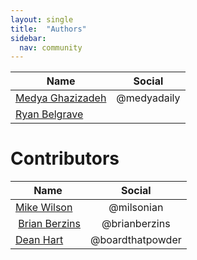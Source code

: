 ```yaml
---
layout: single
title:  "Authors"
sidebar:
  nav: community
---
```




| Name        | Social          
| ------------- |:-------------:|
| [Medya Ghazizadeh](//github.com/medyagh)      | @medyadaily |
| [Ryan Belgrave](//github.com/rmb938)      |       |



# Contributors

| Name        | Social          
| ------------- |:-------------:|
|  [Mike Wilson](https://github.com/milsonian)     | @milsonian  |
|  [Brian Berzins](https://github.com/brianberzins) | @brianberzins |
|  [Dean Hart](https://github.com/boardthatpowder) | @boardthatpowder  |
